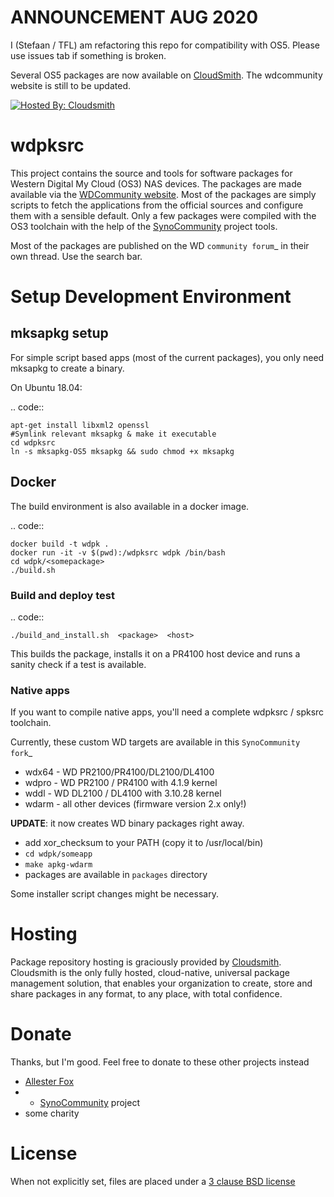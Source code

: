# ANNOUNCEMENT AUG 2020

I (Stefaan / TFL) am refactoring this repo for compatibility with OS5. Please use issues tab if something is broken.

Several OS5 packages are now available on [CloudSmith](https://cloudsmith.io/~wd-community/repos/). The wdcommunity website is still to be updated.

[![Hosted By: Cloudsmith](https://img.shields.io/badge/OSS%20hosting%20by-cloudsmith-blue?logo=cloudsmith&style=for-the-badge)](https://cloudsmith.com)


# wdpksrc

This project contains the source and tools for software packages for Western Digital My Cloud (OS3) NAS devices. The packages are made available via the [WDCommunity website][WDCommunity]. Most of the packages are simply scripts to fetch the applications from the official sources and configure them with a sensible default. Only a few packages were compiled with the OS3 toolchain with the help of the [SynoCommunity][SynoCommunity] project tools.

Most of the packages are published on the WD `community forum`_ in their own thread. Use the search bar.

# Setup Development Environment

## mksapkg setup

For simple script based apps (most of the current packages), you only need mksapkg to create a binary.

On Ubuntu 18.04:

.. code::

    apt-get install libxml2 openssl
    #Symlink relevant mksapkg & make it executable
    cd wdpksrc
    ln -s mksapkg-OS5 mksapkg && sudo chmod +x mksapkg

## Docker

The build environment is also available in a docker image.

.. code::

    docker build -t wdpk .    
    docker run -it -v $(pwd):/wdpksrc wdpk /bin/bash    
    cd wdpk/<somepackage>    
    ./build.sh
    
### Build and deploy test

.. code::

    ./build_and_install.sh  <package>  <host>

This builds the package, installs it on a PR4100 host device and runs a sanity check if a test is available.

### Native apps

If you want to compile native apps, you'll need a complete wdpksrc / spksrc toolchain.  

Currently, these custom WD targets are available in this `SynoCommunity fork`_

* wdx64 - WD PR2100/PR4100/DL2100/DL4100
* wdpro - WD PR2100 / PR4100 with 4.1.9 kernel
* wddl - WD DL2100 / DL4100 with 3.10.28 kernel
* wdarm - all other devices (firmware version 2.x only!)

**UPDATE**: it now creates WD binary packages right away. 

* add xor_checksum to your PATH (copy it to /usr/local/bin)
* ``cd wdpk/someapp``
* ``make apkg-wdarm``
* packages are available in ``packages`` directory

Some installer script changes might be necessary.


# Hosting

Package repository hosting is graciously provided by  [Cloudsmith](https://cloudsmith.com).
Cloudsmith is the only fully hosted, cloud-native, universal package management solution, that
enables your organization to create, store and share packages in any format, to any place, with total
confidence.


# Donate

Thanks, but I'm good. Feel free to donate to these other projects instead

* [Allester Fox](https://fox-exe.ru/)
* * [SynoCommunity][SynoCommunity] project
* some charity

# License

When not explicitly set, files are placed under a [3 clause BSD license](http://www.opensource.org/licenses/BSD-3-Clause)


[community forum]: https://community.wd.com/c/network-attached-storage/wd-pro-series
[bug tracker]: https://github.com/WDCommunity/wdpksrc/issues
[CONTRIBUTING]: https://github.com/WDCommunity/wdpksrc/blob/master/CONTRIBUTING.md
[Developers HOW TO]: https://github.com/WDCommunity/wdpksrc/wiki/Developers-HOW-TO
[Docker installation]: https://docs.docker.com/engine/installation
[FAQ]: https://github.com/WDCommunity/wdpksrc/wiki/Frequently-Asked-Questions
[Install Docker with wget]: https://docs.docker.com/linux/step_one
[SynoCommunity]: https://github.com/SynoCommunity/spksrc
[SynoCommunity fork]: https://github.com/stefaang/spksrc
[WDCommunity]: http://www.wdcommunity.com
